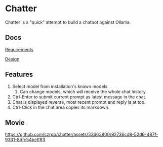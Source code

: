 # Chatter

Chatter is a "quick" attempt to build a chatbot against Ollama.

## Docs

[Requirements](requirements.md)

[Design](design.md)

## Features

1. Select model from installation's known models.
   1. Can change models, which will receive the whole chat history.
1. Ctrl-Enter to submit current prompt as latest message in the chat.
1. Chat is displayed reverse, most recent prompt and reply is at top.
1. Ctrl-Click in the chat area copies its markdown.

## Movie

https://github.com/czrpb/chatter/assets/33663800/92736cd8-52d6-487f-9331-8dfc54beff83
